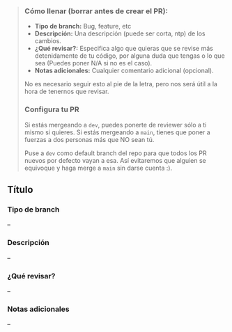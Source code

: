 > ### Cómo llenar (borrar antes de crear el PR):
>
> - **Tipo de branch:** Bug, feature, etc
> - **Descripción:** Una descripción (puede ser corta, ntp) de los cambios.
> - **¿Qué revisar?:** Especifica algo que quieras que se revise más detenidamente
>   de tu código, por alguna duda que tengas o lo que sea (Puedes poner N/A si no es el caso).
> - **Notas adicionales:** Cualquier comentario adicional (opcional).
>
> No es necesario seguir esto al pie de la letra, pero nos será útil a la hora de tenernos que revisar.
>
> ### Configura tu PR
>
> Si estás mergeando a `dev`, puedes ponerte de reviewer sólo a ti mismo si quieres.
> Si estás mergeando a `main`, tienes que poner a fuerzas a dos personas más que NO sean tú.
>
> Puse a `dev` como default branch del repo para que todos los PR nuevos por defecto vayan a esa.
> Así evitaremos que alguien se equivoque y haga merge a `main` sin darse cuenta :).

## Título

### Tipo de branch

–

### Descripción

–

### ¿Qué revisar?

–

### Notas adicionales

–
